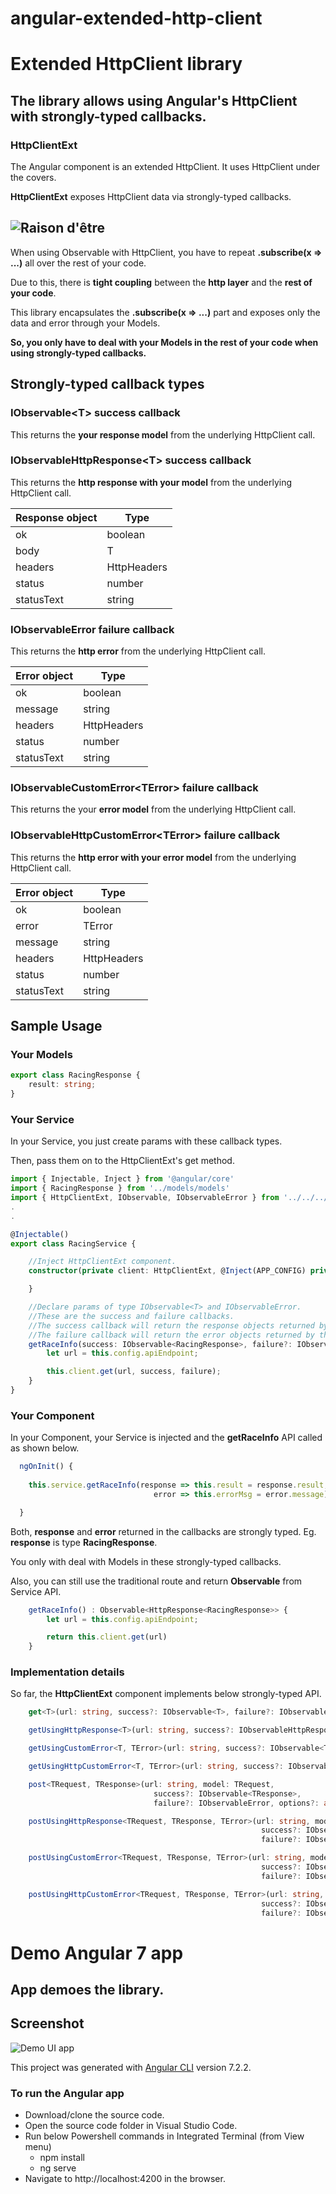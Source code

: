 # angular-extended-http-client
# Extended HttpClient library
## The library allows using Angular's HttpClient with strongly-typed callbacks.
### HttpClientExt

The Angular component is an extended HttpClient. It uses HttpClient under the covers.

**HttpClientExt** exposes HttpClient data via strongly-typed callbacks.

## ![Raison d'être](https://github.com/VeritasSoftware/angular-http-client-ext/blob/master/raison-d-etre.png)

When using Observable with HttpClient, you have to repeat **.subscribe(x => ...)** all over the rest of your code.

Due to this, there is **tight coupling** between the **http layer** and the **rest of your code**.

This library encapsulates the **.subscribe(x => ...)** part and exposes only the data and error through your Models.

**So, you only have to deal with your Models in the rest of your code when using strongly-typed callbacks.**

## Strongly-typed callback types

### IObservable\<T\> success callback

This returns the **your response model** from the underlying HttpClient call.

### IObservableHttpResponse\<T\> success callback

This returns the **http response with your model** from the underlying HttpClient call.

| Response object | Type |
| ---- | ---- |
| ok | boolean |
| body | T |
| headers | HttpHeaders |
| status | number |
| statusText | string |

### IObservableError failure callback

This returns the **http error** from the underlying HttpClient call.

| Error object | Type |
| ---- | ---- |
| ok | boolean |
| message | string |
| headers | HttpHeaders |
| status | number |
| statusText | string |

### IObservableCustomError\<TError\> failure callback

This returns the your **error model** from the underlying HttpClient call.

### IObservableHttpCustomError\<TError\> failure callback

This returns the **http error with your error model** from the underlying HttpClient call.

| Error object | Type |
| ---- | ---- |
| ok | boolean |
| error | TError |
| message | string |
| headers | HttpHeaders |
| status | number |
| statusText | string |

## Sample Usage

### Your Models

```typescript
export class RacingResponse {
    result: string;
}
```

### Your Service

In your Service, you just create params with these callback types.

Then, pass them on to the HttpClientExt's get method.

```typescript
import { Injectable, Inject } from '@angular/core'
import { RacingResponse } from '../models/models'
import { HttpClientExt, IObservable, IObservableError } from '../../../dist/angular-extended-http-client';
.
.

@Injectable()
export class RacingService {

    //Inject HttpClientExt component.
    constructor(private client: HttpClientExt, @Inject(APP_CONFIG) private config: AppConfig) {

    }

    //Declare params of type IObservable<T> and IObservableError.
    //These are the success and failure callbacks.
    //The success callback will return the response objects returned by the underlying HttpClient call.
    //The failure callback will return the error objects returned by the underlying HttpClient call.
    getRaceInfo(success: IObservable<RacingResponse>, failure?: IObservableError) {
        let url = this.config.apiEndpoint;

        this.client.get(url, success, failure);
    }
}
```

### Your Component

In your Component, your Service is injected and the **getRaceInfo** API called as shown below.

```typescript
  ngOnInit() {
    
    this.service.getRaceInfo(response => this.result = response.result,
                                error => this.errorMsg = error.message);

  }
```

Both, **response** and **error** returned in the callbacks are strongly typed.
Eg. **response** is type **RacingResponse**.

You only with deal with Models in these strongly-typed callbacks.

Also, you can still use the traditional route and return **Observable** from Service API.

```typescript
    getRaceInfo() : Observable<HttpResponse<RacingResponse>> {
        let url = this.config.apiEndpoint;

        return this.client.get(url)
    }
```

### Implementation details

So far, the **HttpClientExt** component implements below strongly-typed API.

```typescript
    get<T>(url: string, success?: IObservable<T>, failure?: IObservableError, options?: any) : Observable<HttpResponse<T>>

    getUsingHttpResponse<T>(url: string, success?: IObservableHttpResponse<T>, failure?: IObservableError, options?: any) : Observable<HttpResponse<T>>

    getUsingCustomError<T, TError>(url: string, success?: IObservable<T>, failure?: IObservableCustomError<TError>, options?: any) : Observable<HttpResponse<T>>

    getUsingHttpCustomError<T, TError>(url: string, success?: IObservable<T>, failure?: IObservableHttpCustomError<TError>, options?: any) : Observable<HttpResponse<T>>

    post<TRequest, TResponse>(url: string, model: TRequest, 
                                success?: IObservable<TResponse>, 
                                failure?: IObservableError, options?: any) : Observable<HttpResponse<TResponse>>

    postUsingHttpResponse<TRequest, TResponse, TError>(url: string, model: TRequest, 
                                                        success?: IObservableHttpResponse<TResponse>, 
                                                        failure?: IObservableCustomError<TError>, options?: any) : Observable<HttpResponse<TResponse>>                              

    postUsingCustomError<TRequest, TResponse, TError>(url: string, model: TRequest, 
                                                        success?: IObservable<TResponse>, 
                                                        failure?: IObservableCustomError<TError>, options?: any) : Observable<HttpResponse<TResponse>>                      

    postUsingHttpCustomError<TRequest, TResponse, TError>(url: string, model: TRequest, 
                                                        success?: IObservable<TResponse>, 
                                                        failure?: IObservableHttpCustomError<TError>, options?: any) : Observable<HttpResponse<TResponse>>
```

# Demo Angular 7 app
## App demoes the library.

## Screenshot

![Demo UI app](https://github.com/VeritasSoftware/angular-http-client-ext/blob/master/DemoUI.jpg)

This project was generated with [Angular CLI](https://github.com/angular/angular-cli) version 7.2.2.

### To run the Angular app

*   Download/clone the source code.
*   Open the source code folder in Visual Studio Code.
*   Run below Powershell commands in Integrated Terminal (from View menu)
    *   npm install
    *   ng serve
*   Navigate to http://localhost:4200 in the browser.